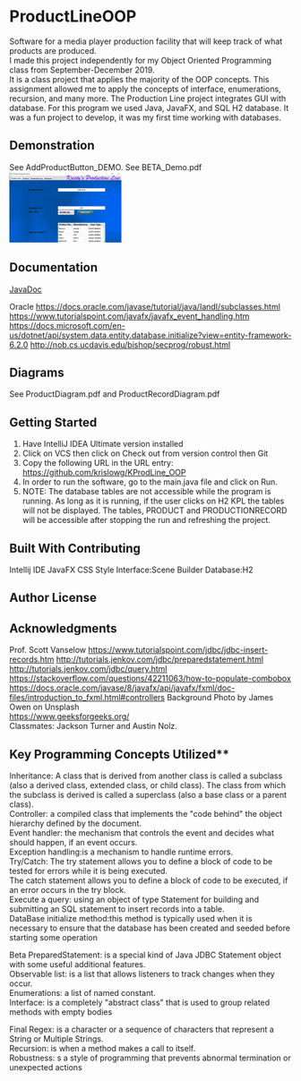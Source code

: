 # ProductLineOOP
Software for a media player production facility that will keep track of what products are produced. <br />
I made this project independently for my Object Oriented Programming class from September-December 2019.<br />
It is a class project that applies the majority of the OOP concepts. This assignment allowed me to apply the concepts of interface, enumerations, recursion, and many more.
The Production Line project integrates GUI with database. For this program we used Java, JavaFX, and SQL H2 database.
It was a fun project to develop, it was my first time working with databases.

## Demonstration 
See AddProductButton_DEMO. 
See BETA_Demo.pdf<br />
![Sample Image](docs/kspline.gif)

## Documentation
[JavaDoc](https://github.com/krislowg/KProdLine_OOP/blob/master/docs/index.html)

Oracle
https://docs.oracle.com/javase/tutorial/java/IandI/subclasses.html
https://www.tutorialspoint.com/javafx/javafx_event_handling.htm
https://docs.microsoft.com/en-us/dotnet/api/system.data.entity.database.initialize?view=entity-framework-6.2.0
http://nob.cs.ucdavis.edu/bishop/secprog/robust.html

## Diagrams
See ProductDiagram.pdf and ProductRecordDiagram.pdf   

## Getting Started
1.	Have IntelliJ IDEA Ultimate version installed 
2.	Click on VCS then click on Check out from version control then Git
3.	Copy the following URL in the URL entry: https://github.com/krislowg/KProdLine_OOP
4.  In order to run the software, go to the main.java file and click on Run.
5.	NOTE: The database tables are not accessible while the program is running. As long as it is running, if the user clicks on H2 KPL the tables will not be displayed. The tables, PRODUCT and PRODUCTIONRECORD will be accessible after stopping the run and refreshing the project.

## Built With Contributing 
Intellij IDE
JavaFX
CSS Style
Interface:Scene Builder
Database:H2

## Author License

## Acknowledgments
Prof. Scott Vanselow
https://www.tutorialspoint.com/jdbc/jdbc-insert-records.htm
http://tutorials.jenkov.com/jdbc/preparedstatement.html
http://tutorials.jenkov.com/jdbc/query.html
https://stackoverflow.com/questions/42211063/how-to-populate-combobox
https://docs.oracle.com/javase/8/javafx/api/javafx/fxml/doc-files/introduction_to_fxml.html#controllers
Background Photo by James Owen on Unsplash<br />
https://www.geeksforgeeks.org/<br />
Classmates: Jackson Turner and Austin Nolz.

## Key Programming Concepts Utilized**
Inheritance: A class that is derived from another class is called a subclass (also a derived class, extended class, or child class). The class from which the subclass is derived is called a superclass (also a base class or a parent class).<br />
Controller: a compiled class that implements the "code behind" the object hierarchy defined by the document.<br />
Event handler: the mechanism that controls the event and decides what should happen, if an event occurs. <br />
Exception handling:is a mechanism to handle runtime errors.<br />
Try/Catch: The try statement allows you to define a block of code to be tested for errors while it is being executed.<br />
The catch statement allows you to define a block of code to be executed, if an error occurs in the try block. <br />
Execute a query: using an object of type Statement for building and submitting an SQL statement to insert records into a table.<br />
DataBase initialize method:this method is typically used when it is necessary to ensure that the database has been created and seeded before starting some operation<br />

Beta
PreparedStatement:  is a special kind of Java JDBC Statement object with some useful additional features.<br />
Observable list: is a list that allows listeners to track changes when they occur.<br />
Enumerations: a list of named constant.<br />
Interface: is a completely "abstract class" that is used to group related methods with empty bodies<br />

Final
Regex: is a character or a sequence of characters that represent a String or Multiple Strings. <br />
Recursion: is when a method makes a call to itself. <br />
Robustness: s a style of programming that prevents abnormal termination or unexpected actions<br />

